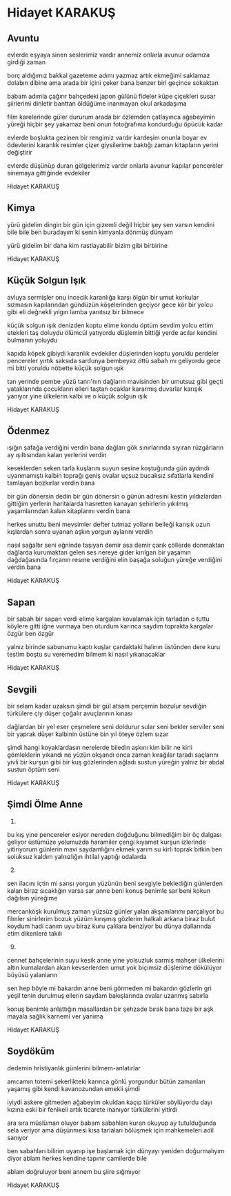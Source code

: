 # Hidayet KARAKUŞ

## Avuntu

evlerde eşyaya sinen
seslerimiz vardır
annemiz onlarla avunur
odamıza girdiği zaman

borç aldığımız bakkal
gazeteme adımı yazmaz artık
ekmeğimi saklamaz dolabın dibine
ama arada bir içini çeker
bana benzer biri geçince sokaktan

babam adımla çağırır
bahçedeki japon gülünü
fideler küpe çiçekleri susar
şiirlerimi dinletir banttan
öldüğüme inanmayan
okul arkadaşıma

film karelerinde güler dururum
arada bir özlemden çatlayınca
ağabeyimin yüreği
hiçbir şey yakamaz beni
onun fotoğrafıma kondurduğu 
öpücük kadar

evlerde boşlukta gezinen
bir rengimiz vardır
kardeşim onunla boyar
ev ödevlerini
karanlık resimler çizer
giysilerime baktığı zaman
kitapların yerini değiştirir

evlerde düşünüp duran
gölgelerimiz vardır
onlarla avunur
kapılar pencereler
sinemaya gittiğinde evdekiler

Hidayet KARAKUŞ

## Kimya

yürü gidelim 
dingin bir gün için
gizemli değil hiçbir şey
sen varsın
kendini bile bile
ben buradayım
ki
senin kimyanla dönmüş dünyam

yürü gidelim
bir daha kim
rastlayabilir bizim gibi birbirine

Hidayet KARAKUŞ

## Küçük Solgun Işık

avluya sermişler onu incecik
karanlığa karşı ölgün bir umut
korkular sızmasın kapılarından
gündüzün köşelerinden geçiyor gece
kör bir yolcu gibi eli değnekli
yılgın lamba yanıtsız bir bilmece

küçük solgun ışık
denizden koptu elime kondu
öptüm sevdim yolcu ettim
etekleri taş doluydu
ölümcül yatıyordu düşlemin bittiği yerde
acılar kendini bulmanın yoluydu

kapıda köpek gibiydi karanlık
evdekiler düşlerinden koptu
yoruldu perdeler pencereler yırtık
saksıda sardunya bembeyaz öttü
sabah mı geliyordu gece mi bitti
yoruldu nöbette küçük solgun ışık

tan yerinde pembe yüzü tanrı'nın
dağların mavisinden bir umutsuz gibi geçti
yataklarında çocukların elleri taştan
ocaklar kararmış duvarlar karışık
yanıyor yine ülkelerin kalbi
ve o küçük solgun ışık

Hidayet KARAKUŞ

## Ödenmez

ışığın şafağa verdiğini
verdin bana
dağları gök sınırlarında
sıyıran rüzgârların
ay ışıltısından kalan
yerlerini verdin

keseklerden seken tarla kuşlarını
suyun sesine koştuğunda
gün aydındı
uyanmamıştı kalbin toprağı
geniş ovalar
uçsuz bucaksız sıfatlarla
kendini tamlayan
bozkırlar verdin bana

bir gün dönersin dedin
bir gün dönersin
o günün adresini kestin yıldızlardan
gittiğim yerlerin
haritalarda
hasretten kanayan şehirlerin
yıkılmış yaşamlarından kalan
kitaplarını verdin bana

herkes unuttu beni
mevsimler defter tutmaz
yolların belleği karışık
uzun kışlardan sonra
uyanan aşkın yorgun aylarını verdin

nasıl sağaltır seni eğninde taşıyan
demir asa demir çarık
çöllerde donmaktan
dağlarda kurumaktan gelen ses
nereye gider
kırılgan bir yaşamın dağdağasında
fırçanın resme verdiğini
elin başağa
soluğun yüreğe verdiğini
verdin bana

Hidayet KARAKUŞ

## Sapan

bir sabah bir sapan verdi elime
kargaları kovalamak için tarladan
o tuttu köylere gitti iğne vurmaya
ben oturdum karınca saydım toprakta
kargalar özgür ben özgür

yalnız birinde sabunumu kaptı kuşlar
çardaktaki halının üstünden
dere kuru testim boştu su veremedim
bilmem ki nasıl yıkanacaklar

Hidayet KARAKUŞ

## Sevgili

bir selam kadar uzaksın şimdi
bir gül atsam perçemin bozulur
sevdiğin türkülere çiy düşer
çoğalır avuçlarının kınası

dağlardan bir yel eser
çeşmelere seni doldurur
sular seni bekler serviler seni
bir yaprak düşer kalbinin üstüne
bin yıl öteye özlem sızar

şimdi hangi koyaklardasın
nerelerde biledin aşkını kim bilir
ne kirli gömleklerin yıkandı
ne yüzün okşandı onca zaman
kırağılar taradı saçlarını
yivli bir kurşun gibi
bir kuş gözlerinden ağladı
sustun yüreğin yalnız bir abdal
sustun öptüm seni

Hidayet KARAKUŞ

## Şimdi Ölme Anne

1.
bu kış yine pencereler esiyor
nereden doğduğunu bilmediğim
bir öç dalgası geliyor üstümüze
yolumuzda haramiler çengi kıyamet
kurşun izlerinde yitiriyorum
günlerin mavi saydamlığını
ekmek yarım
su kirli
toprak bitkin
ben soluksuz kaldım
yalnızlığın ihtilal yaptığı odalarda

2.
sen ilacını içtin mi
sarısı yorgun yüzünün
beni sevgiyle beklediğin günlerden kalan
biraz sıcaklığın varsa
sar anne beni
konuş benimle
sar beni
kokun dağılsın yüreğime

mercanköşk kurulmuş
zaman yüzsüz
günler yalan
akşamlarımı parçalıyor bu filmler
sinirlerim bozuk
yüzüm kırışmış
gözlerim halkalı
arkana biraz bulut koydum
hadi canım uyu biraz
kuru çalılara benziyor bu dünya
dallarında etim dikenlere takılı

9.
cennet bahçelerinin suyu kesik anne
yine
yolsuzluk sarmış mahşer ülkelerini
altın kurnalardan akan kevserlerden
umut yok
biçimsiz düşlerime dökülüyor
büyüsü yalanların




sen
hep böyle mi bakardın anne
beni görmeden mi bakardın
gözlerin gri yeşil
tenin durulmuş
ellerin saydam
bakışlarında ovalar uzanmış sabırla

konuş benimle
anlattığın masallardan
bir şehzade bırak bana
taze bir aşk mayala
sağlık karnemi ver yanıma

Hidayet KARAKUŞ

## Soydöküm

dedemin
hristiyanlık günlerini
bilmem-anlatırlar

amcamın totemi
şekerlikteki karınca
gönlü yorgundur
bütün zamanları
yaşamış gibi
kendi kavanozundan emekli
şimdi

iyiydi askere gitmeden
ağabeyim
okuldan kaçıp
türküler söylüyordu
dayı kızına
eski bir fenikeli artık
ticarete inanıyor
türkülerini yitirdi

ara sıra müslüman oluyor
babam
sabahları kuran okuyup
ay tutulduğunda
sela veriyor
ama düşünmesi kısa
tarlaları bölüşmek için
mahkemeleri adil sanıyor

ben sabahları bilirim
uyanıp işe başlamak için
dünyayı yeniden doğurmalıyım
diyor ablam
herkes kendine tapınır
camilerde bile

ablam doğruluyor beni
annem bu şiire sığmıyor

Hidayet KARAKUŞ